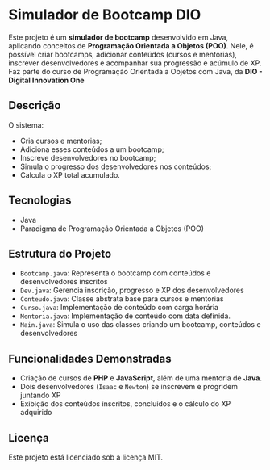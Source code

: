
#  Simulador de Bootcamp DIO

Este projeto é um **simulador de bootcamp** desenvolvido em Java, aplicando conceitos de **Programação Orientada a Objetos (POO)**. Nele, é possível criar bootcamps, adicionar conteúdos (cursos e mentorias), inscrever desenvolvedores e acompanhar sua progressão e acúmulo de XP. Faz parte do curso de Programação Orientada a Objetos com Java, da **DIO - Digital Innovation One**

##  Descrição

O sistema: 

- Cria cursos e mentorias;
- Adiciona esses conteúdos a um bootcamp;
- Inscreve desenvolvedores no bootcamp;
- Simula o progresso dos desenvolvedores nos conteúdos;
- Calcula o XP total acumulado.

## Tecnologias

- Java
- Paradigma de Programação Orientada a Objetos (POO)

##  Estrutura do Projeto

- `Bootcamp.java`: Representa o bootcamp com conteúdos e desenvolvedores inscritos
- `Dev.java`: Gerencia inscrição, progresso e XP dos desenvolvedores
- `Conteudo.java`: Classe abstrata base para cursos e mentorias
- `Curso.java`: Implementação de conteúdo com carga horária
- `Mentoria.java`: Implementação de conteúdo com data definida.
- `Main.java`: Simula o uso das classes criando um bootcamp, conteúdos e desenvolvedores

##  Funcionalidades Demonstradas

- Criação de cursos de **PHP** e **JavaScript**, além de uma mentoria de **Java**.
- Dois desenvolvedores (`Isaac` e `Newton`) se inscrevem e progridem juntando XP
- Exibição dos conteúdos inscritos, concluídos e o cálculo do XP adquirido

##  Licença

Este projeto está licenciado sob a licença MIT.
